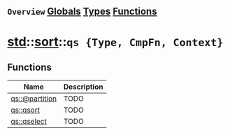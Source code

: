## `Overview` [Globals](./globals.md) [Types](./types.md) [Functions](./functions.md)
# [std](./../../std.md)::[sort](./../sort.md)::`qs {Type, CmpFn, Context}`
## Functions
|Name|Description|
|----|-----------|
|[qs::@partition](#todo)|TODO|
|[qs::qsort](#todo)|TODO|
|[qs::qselect](#todo)|TODO|
